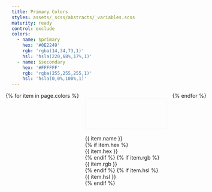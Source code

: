 ```yaml
---
title: Primary Colors
styles: assets/_scss/abstracts/_variables.scss
maturity: ready
control: exclude
colors: 
  - name: $primary
    hex: '#0E2249'  
    rgb: 'rgba(14,34,73,1)'
    hsl: 'hsla(220,68%,17%,1)'
  - name: $secondary
    hex: '#FFFFFF'
    rgb: 'rgba(255,255,255,1)'
    hsl: 'hsla(0,0%,100%,1)'
---
```

<style>
.set {
  display: flex;
  flex-wrap: wrap;
  margin: 0 -1rem;
  margin-top: 0;
  padding: 0;
  list-style: none;
}
li {
  flex: 1 0 20%;
  margin: 1rem;
}
.color {
  width: 100%;
  min-width: 160px;
  height: 80px;
  color: white;
  border: 1px solid whitesmoke;
  margin-bottom: 1rem;
}
p {
  margin: 0;
}
</style>
<ul class="set">
{% for item in page.colors %} 
  <li>
    <div class="color" style="background:{{ item.hex }}"></div> 
    <p>{{ item.name }}</p>
    {% if item.hex %}<p>{{ item.hex }}</p>{% endif %}
    {% if item.rgb %}<p>{{ item.rgb }}</p>{% endif %}
    {% if item.hsl %}<p>{{ item.hsl }}</p>{% endif %}
  </li>
{% endfor %}
</ul>